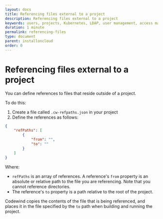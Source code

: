 ```yaml
---
layout: docs
title: Referencing files external to a project
description: Referencing files external to a project
keywords: users, projects, Kubernetes, LDAP, user management, access management, login, deployment, pod, security, securing cloud connection, remote deployment of Codewind
duration: 1 minute
permalink: referencing-files
type: document
parent: installoncloud
order: 0
---
```


# Referencing files external to a project

You can define references to files that reside outside of a project.

To do this:
1. Create a file called `.cw-refpaths.json` in your project
2. Define the references as follows:

```json
{
    "refPaths": [
        {
            "from": "",
            "to": ""
        }
    ]
}
```

Where:
- `refPaths` is an array of references. A reference's `from` property is an absolute or relative path to the file you are referencing. Note that you cannot reference directories.
- The reference's `to` property is a path relative to the root of the project.

Codewind copies the contents of the file that is being referenced, and places it in the file specified by the `to` path when building and running the project.
